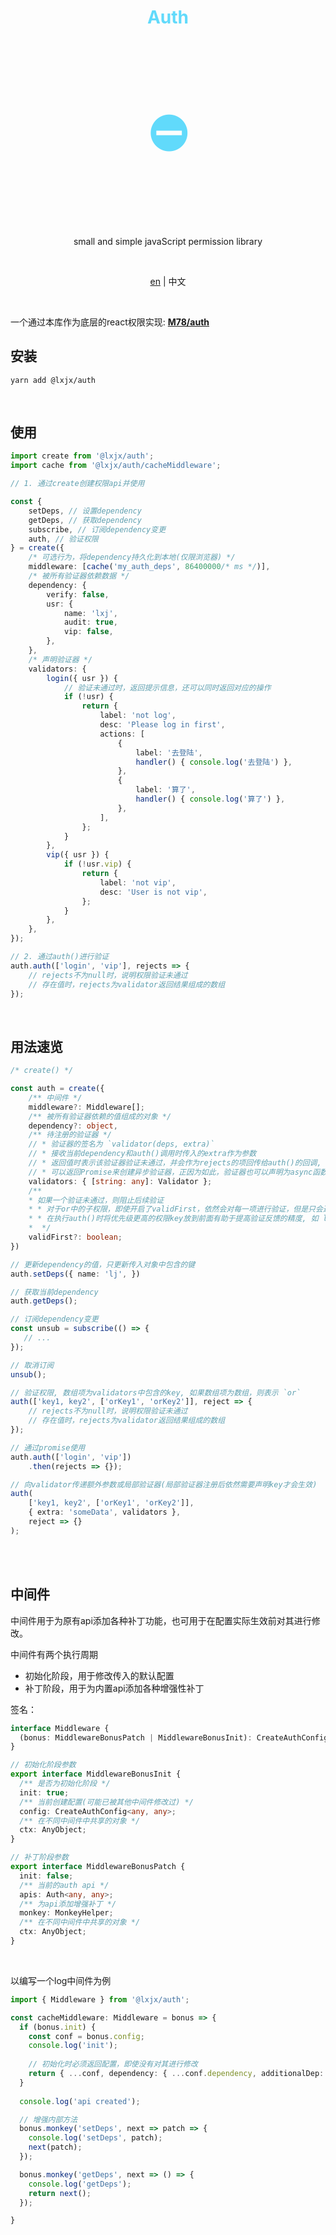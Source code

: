 <h1 align="center" style="color: #61dafb;">Auth</h1>
<h1 align="center" style="font-size: 80px;color:#61dafb">⛔</h1>

<br>


<p align="center">small and simple javaScript permission library</p>

<br>

<p align="center">
    <a href="./readme.md">en</a> | 
    <span>中文</span>
</p>

<br>



一个通过本库作为底层的react权限实现:  [**M78/auth**](<http://llixianjie.gitee.io/m78/docs/utils/auth>)



## 安装

```shell
yarn add @lxjx/auth
```



<br>



## 使用

```ts
import create from '@lxjx/auth';
import cache from '@lxjx/auth/cacheMiddleware';

// 1. 通过create创建权限api并使用

const {
    setDeps, // 设置dependency
    getDeps, // 获取dependency
    subscribe, // 订阅dependency变更
    auth, // 验证权限
} = create({
    /* 可选行为，将dependency持久化到本地(仅限浏览器) */
    middleware: [cache('my_auth_deps', 86400000/* ms */)],
    /* 被所有验证器依赖数据 */
    dependency: {
        verify: false,
        usr: {
            name: 'lxj',
            audit: true,
            vip: false,
        },
    },
    /* 声明验证器 */
    validators: {
        login({ usr }) {
            // 验证未通过时，返回提示信息，还可以同时返回对应的操作
            if (!usr) {
                return {
                    label: 'not log',
                    desc: 'Please log in first',
                    actions: [
                        {
                            label: '去登陆',
                            handler() { console.log('去登陆') },
                        },
                        {
                            label: '算了',
                            handler() { console.log('算了') },
                        },
                    ],
                };
            }
        },
        vip({ usr }) {
            if (!usr.vip) {
                return {
                    label: 'not vip',
                    desc: 'User is not vip',
                };
            }
        },
    },
});

// 2. 通过auth()进行验证
auth.auth(['login', 'vip'], rejects => {
    // rejects不为null时，说明权限验证未通过
    // 存在值时，rejects为validator返回结果组成的数组
});
```



<br>



## 用法速览

```ts
/* create() */

const auth = create({
    /** 中间件 */
    middleware?: Middleware[];
    /** 被所有验证器依赖的值组成的对象 */
    dependency?: object,
    /** 待注册的验证器 */
    // * 验证器的签名为 `validator(deps, extra)` 
    // * 接收当前dependency和auth()调用时传入的extra作为参数
    // * 返回值时表示该验证器验证未通过，并会作为rejects的项回传给auth()的回调, 如果你使用typescript，返回值会包含一些约定性的限制
    // * 可以返回Promise来创建异步验证器，正因为如此，验证器也可以声明为async函数
    validators: { [string: any]: Validator };
    /**
    * 如果一个验证未通过，则阻止后续验证
    * * 对于or中的子权限，即使开启了validFirst，依然会对每一项进行验证，但是只会返回第一个
    * * 在执行auth()时将优先级更高的权限key放到前面有助于提高验证反馈的精度, 如 login > vip, 因为vip状态是以登录状态为基础的
    *  */
    validFirst?: boolean;
})

// 更新dependency的值，只更新传入对象中包含的键
auth.setDeps({ name: 'lj', })

// 获取当前dependency
auth.getDeps();

// 订阅dependency变更
const unsub = subscribe(() => {
   // ... 
});

// 取消订阅
unsub();

// 验证权限, 数组项为validators中包含的key, 如果数组项为数组，则表示 `or` 
auth(['key1, key2', ['orKey1', 'orKey2']], reject => {
    // rejects不为null时，说明权限验证未通过
    // 存在值时，rejects为validator返回结果组成的数组
});

// 通过promise使用
auth.auth(['login', 'vip'])
	.then(rejects => {});

// 向validator传递额外参数或局部验证器(局部验证器注册后依然需要声明key才会生效)
auth(
    ['key1, key2', ['orKey1', 'orKey2']], 
    { extra: 'someData', validators },
    reject => {}
);
```

<br/>

<br/>


## 中间件

中间件用于为原有api添加各种补丁功能，也可用于在配置实际生效前对其进行修改。

中间件有两个执行周期

- 初始化阶段，用于修改传入的默认配置
- 补丁阶段，用于为内置api添加各种增强性补丁



签名：

```ts
interface Middleware {
  (bonus: MiddlewareBonusPatch | MiddlewareBonusInit): CreateAuthConfig<any, any> | void;
}

// 初始化阶段参数
export interface MiddlewareBonusInit {
  /** 是否为初始化阶段 */
  init: true;
  /** 当前创建配置(可能已被其他中间件修改过) */
  config: CreateAuthConfig<any, any>;
  /** 在不同中间件中共享的对象 */
  ctx: AnyObject;
}

// 补丁阶段参数
export interface MiddlewareBonusPatch {
  init: false;
  /** 当前的auth api */
  apis: Auth<any, any>;
  /** 为api添加增强补丁 */
  monkey: MonkeyHelper;
  /** 在不同中间件中共享的对象 */
  ctx: AnyObject;
}
```

<br/>

以编写一个log中间件为例
```ts
import { Middleware } from '@lxjx/auth';

const cacheMiddleware: Middleware = bonus => {
  if (bonus.init) {
    const conf = bonus.config;
    console.log('init');
      
    // 初始化时必须返回配置，即使没有对其进行修改
    return { ...conf, dependency: { ...conf.dependency, additionalDep: 'hello😄'  } }; 
  }
  
  console.log('api created');

  // 增强内部方法
  bonus.monkey('setDeps', next => patch => {
    console.log('setDeps', patch);
    next(patch);
  });

  bonus.monkey('getDeps', next => () => {
    console.log('getDeps');
    return next();
  });

}
```













































